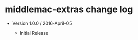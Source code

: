 middlemac-extras change log
===========================

- Version 1.0.0 / 2016-April-05

  - Initial Release
